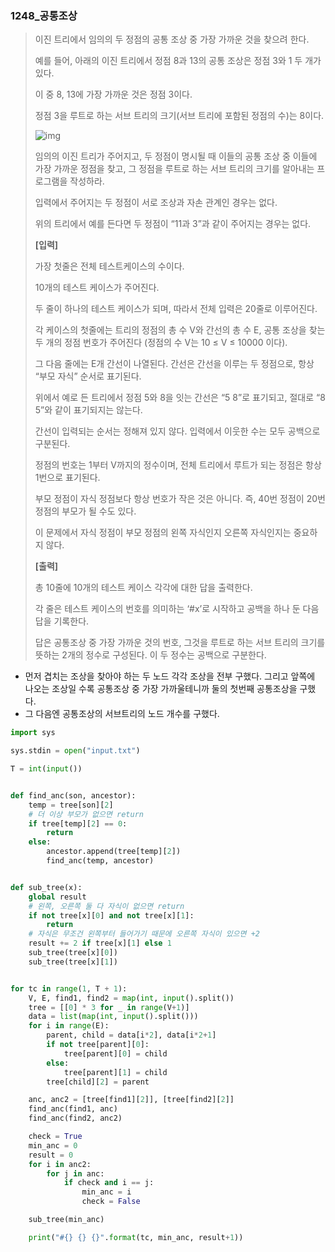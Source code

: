 ### 1248_공통조상

> 이진 트리에서 임의의 두 정점의 공통 조상 중 가장 가까운 것을 찾으려 한다.
>
> 예를 들어, 아래의 이진 트리에서 정점 8과 13의 공통 조상은 정점 3와 1 두 개가 있다.
>
> 이 중 8, 13에 가장 가까운 것은 정점 3이다.
>
> 정점 3을 루트로 하는 서브 트리의 크기(서브 트리에 포함된 정점의 수)는 8이다.
>  
>
> ![img](https://swexpertacademy.com/main/common/fileDownload.do?downloadType=CKEditorImages&fileId=AV2Xc2-6DhUBBASl)
>
> 
> 임의의 이진 트리가 주어지고, 두 정점이 명시될 때 이들의 공통 조상 중 이들에 가장 가까운 정점을 찾고, 그 정점을 루트로 하는 서브 트리의 크기를 알아내는 프로그램을 작성하라.
>
> 입력에서 주어지는 두 정점이 서로 조상과 자손 관계인 경우는 없다.
>
> 위의 트리에서 예를 든다면 두 정점이 “11과 3”과 같이 주어지는 경우는 없다.
>
> **[입력]**
>
> 가장 첫줄은 전체 테스트케이스의 수이다.
>
> 10개의 테스트 케이스가 주어진다.
>
> 두 줄이 하나의 테스트 케이스가 되며, 따라서 전체 입력은 20줄로 이루어진다.
>
> 각 케이스의 첫줄에는 트리의 정점의 총 수 V와 간선의 총 수 E, 공통 조상을 찾는 두 개의 정점 번호가 주어진다 (정점의 수 V는 10 ≤ V ≤ 10000 이다). 
>
> 그 다음 줄에는 E개 간선이 나열된다. 간선은 간선을 이루는 두 정점으로, 항상 “부모 자식” 순서로 표기된다.
>
> 위에서 예로 든 트리에서 정점 5와 8을 잇는 간선은 “5 8”로 표기되고, 절대로 “8 5”와 같이 표기되지는 않는다.
>
> 간선이 입력되는 순서는 정해져 있지 않다. 입력에서 이웃한 수는 모두 공백으로 구분된다.
>
> 정점의 번호는 1부터 V까지의 정수이며, 전체 트리에서 루트가 되는 정점은 항상 1번으로 표기된다.
>
> 부모 정점이 자식 정점보다 항상 번호가 작은 것은 아니다. 즉, 40번 정점이 20번 정점의 부모가 될 수도 있다.
>
> 이 문제에서 자식 정점이 부모 정점의 왼쪽 자식인지 오른쪽 자식인지는 중요하지 않다.
>
> **[출력]**
>
> 총 10줄에 10개의 테스트 케이스 각각에 대한 답을 출력한다.
>
> 각 줄은 테스트 케이스의 번호를 의미하는 ‘#x’로 시작하고 공백을 하나 둔 다음 답을 기록한다.
>
> 답은 공통조상 중 가장 가까운 것의 번호, 그것을 루트로 하는 서브 트리의 크기를 뜻하는 2개의 정수로 구성된다. 이 두 정수는 공백으로 구분한다.



- 먼저 겹치는 조상을 찾아야 하는 두 노드 각각 조상을 전부 구했다. 그리고 앞쪽에 나오는 조상일 수록 공통조상 중 가장 가까울테니까 둘의 첫번째 공통조상을 구했다.
- 그 다음엔 공통조상의 서브트리의 노드 개수를 구했다.

```python
import sys

sys.stdin = open("input.txt")

T = int(input())


def find_anc(son, ancestor):
    temp = tree[son][2]
    # 더 이상 부모가 없으면 return
    if tree[temp][2] == 0:
        return
    else:
        ancestor.append(tree[temp][2])
        find_anc(temp, ancestor)


def sub_tree(x):
    global result
    # 왼쪽, 오른쪽 둘 다 자식이 없으면 return
    if not tree[x][0] and not tree[x][1]:
        return
    # 자식은 무조건 왼쪽부터 들어가기 때문에 오른쪽 자식이 있으면 +2
    result += 2 if tree[x][1] else 1
    sub_tree(tree[x][0])
    sub_tree(tree[x][1])


for tc in range(1, T + 1):
    V, E, find1, find2 = map(int, input().split())
    tree = [[0] * 3 for _ in range(V+1)]
    data = list(map(int, input().split()))
    for i in range(E):
        parent, child = data[i*2], data[i*2+1]
        if not tree[parent][0]:
            tree[parent][0] = child
        else:
            tree[parent][1] = child
        tree[child][2] = parent

    anc, anc2 = [tree[find1][2]], [tree[find2][2]]
    find_anc(find1, anc)
    find_anc(find2, anc2)

    check = True
    min_anc = 0
    result = 0
    for i in anc2:
        for j in anc:
            if check and i == j:
                min_anc = i
                check = False

    sub_tree(min_anc)

    print("#{} {} {}".format(tc, min_anc, result+1))
```

